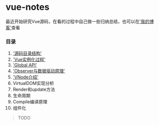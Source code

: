 # vue-notes

最近开始研究Vue源码，在看的过程中自己做一些归纳总结，也可以在['我的博客'](https://www.liyu.fun)查看
### 目录
1. ['源码目录结构'](https://github.com/gitliyu/vue-notes/blob/master/notes/vue-index.md)
2. ['Vue实例化过程'](https://github.com/gitliyu/vue-notes/blob/master/notes/vue-define.md)
3. ['Global API'](https://github.com/gitliyu/vue-notes/blob/master/notes/vue-global-api.md)
4. ['Observer与数据驱动原理'](https://github.com/gitliyu/vue-notes/blob/master/notes/vue-observer.md)
5. ['VNode介绍'](https://github.com/gitliyu/vue-notes/blob/master/notes/vue-vnode.md)
6. VirtualDOM实现分析
7. Render和update方法
8. 生命周期
9. Compile编译原理
10. 组件化

> TODO
